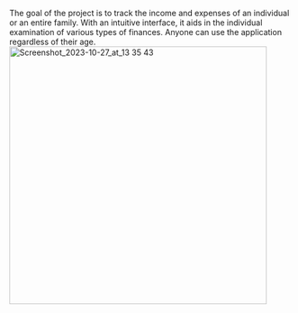 The goal of the project is to track the income and expenses of an individual or an entire family. With an intuitive interface, it aids in the individual examination of various types of finances. Anyone can use the application regardless of their age.
                                <img width="457" alt="Screenshot_2023-10-27_at_13 35 43" src="https://github.com/bob4o28/CWalletDEV/assets/89804400/6ff9f6e7-0240-4055-8577-63a212741103">

